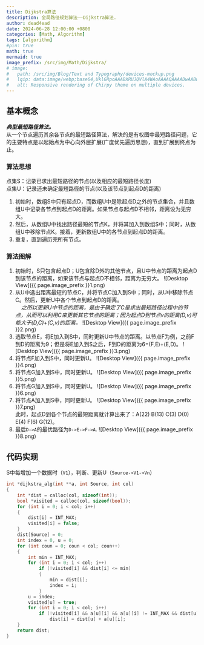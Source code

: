 ```yaml
---
title: Dijkstra算法
description: 全局路径规划算法——Dijkstra算法.
author: dead4ead
date: 2024-06-28 12:00:00 +0800
categories: [Math, Algorithm]
tags: [algorithm]
#pin: true
math: true
mermaid: true
image_prefix: /src/img/Math/Dijkstra/
# image:
#   path: /src/img/Blog/Text and Typography/devices-mockup.png
#   lqip: data:image/webp;base64,UklGRpoAAABXRUJQVlA4WAoAAAAQAAAADwAABwAAQUxQSDIAAAARL0AmbZurmr57yyIiqE8oiG0bejIYEQTgqiDA9vqnsUSI6H+oAERp2HZ65qP/VIAWAFZQOCBCAAAA8AEAnQEqEAAIAAVAfCWkAALp8sF8rgRgAP7o9FDvMCkMde9PK7euH5M1m6VWoDXf2FkP3BqV0ZYbO6NA/VFIAAAA
#   alt: Responsive rendering of Chirpy theme on multiple devices.
---
```


## 基本概念
***典型最短路径算法。***  
从一个节点遍历其余各节点的最短路径算法，解决的是有权图中最短路径问题，它的主要特点是以起始点为中心向外层扩展(广度优先遍历思想)，直到扩展到终点为止。

### 算法思想
点集S：记录已求出最短路径的节点(以及相应的最短路径长度)  
点集U：记录还未确定最短路径的节点(以及该节点到起点D的距离)

1. 初始时，数组S中只有起点D，而数组U中是除起点D之外的节点集合，并且数组U中记录各节点到起点D的距离。如果节点与起点D不相邻，距离设为无穷大。
2. 然后，从数组U中找出路径最短的节点K，并将其加入到数组S中；同时，从数组U中移除节点K。接着，更新数组U中的各节点到起点D的距离。
3. 重复，直到遍历完所有节点。

### 算法图解
1. 初始时，S只包含起点D；U包含除D外的其他节点，且U中节点的距离为起点D到该节点的距离，如果该节点与起点D不相邻，距离为无穷大。
![Desktop View]({{ page.image_prefix }}1.png)
1. 从U中选出距离最短的节点C，并将节点C加入到S中；同时，从U中移除节点C。然后，更新U中各个节点到起点D的距离。  
   $~~~~$*之所以更新U中节点的距离，是由于确定了C是求出最短路径过程中的节点，从而可以利用C来更新其它节点的距离；因为起点D到节点v的距离(D,v)可能大于(D,C)+(C,v)的距离。*
![Desktop View]({{ page.image_prefix }}2.png) 
1. 选取节点E，将E加入到S中，同时更新U中节点的距离。以节点F为例，之前F到D的距离为9；但是将E加入到S之后，F到D的距离为6=(F,E)+(E,D)。
![Desktop View]({{ page.image_prefix }}3.png)
1. 将节点F加入到S中，同时更新U。
![Desktop View]({{ page.image_prefix }}4.png)
1. 将节点G加入到S中，同时更新U。
![Desktop View]({{ page.image_prefix }}5.png)
1. 将节点G加入到S中，同时更新U。
![Desktop View]({{ page.image_prefix }}6.png)
1. 将节点A加入到S中，同时更新U。
![Desktop View]({{ page.image_prefix }}7.png)  
此时，起点D到各个节点的最短距离就计算出来了：A(22) B(13) C(3) D(0) E(4) F(6) G(12)。
1. 最后`D->A`的最优路径为`D->E->F->A`.
![Desktop View]({{ page.image_prefix }}8.png)

## 代码实现

S中每增加一个数据时（`V1`），判断、更新U（`Source->V1->Vn`）

```c
int *dijkstra_alg(int **a, int Source, int col)
{
    int *dist = calloc(col, sizeof(int));
    bool *visited = calloc(col, sizeof(bool));
    for (int i = 0; i < col; i++)
    {
        dist[i] = INT_MAX;
        visited[i] = false;
    }
    dist[Source] = 0;
    int index = 0, u = 0;
    for (int coun = 0; coun < col; coun++)
    {
        int min = INT_MAX;
        for (int i = 0; i < col; i++)
            if (!visited[i] && dist[i] <= min)
            {
                min = dist[i];
                index = i;
            }
        u = index;
        visited[u] = true;
        for (int i = 0; i < col; i++)
            if (!visited[i] && a[u][i] && a[u][i] != INT_MAX && dist[u] != INT_MAX && dist[u] + a[u][i] < dist[i])
                dist[i] = dist[u] + a[u][i];
    }
    return dist;
}
```